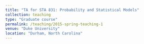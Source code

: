 ```yaml
---
title: "TA for STA 831: Probability and Statistical Models"
collection: teaching
type: "Graduate course"
permalink: /teaching/2015-spring-teaching-1
venue: "Duke University"
location: "Durham, North Carolina"
---
```


